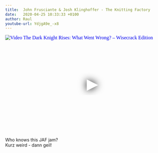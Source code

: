 ```yaml
---
title:  John Frusciante & Josh Klinghoffer - The Knitting Factory
date:   2020-04-25 10:33:33 +0100
author: Raul
youtube-url: YdjgA9e_-x8
---
```

<div class="video-container ">
<iframe
  width="560"
  height="315"
  src="https://www.youtube.com/embed/YdjgA9e_-x8"
  srcdoc="<style>*{padding:0;margin:0;overflow:hidden}html,body{height:100%}img,span{position:absolute;width:100%;top:0;bottom:0;margin:auto}span{height:1.5em;text-align:center;font:48px/1.5 sans-serif;color:white;text-shadow:0 0 0.5em black}</style><a href=https://www.youtube.com/embed/YdjgA9e_-x8?start=1200><img src=https://img.youtube.com/vi/YdjgA9e_-x8/hqdefault.jpg alt='Video The Dark Knight Rises: What Went Wrong? – Wisecrack Edition'><span>▶</span></a>"
  frameborder="0"
  allow="accelerometer; autoplay; encrypted-media; gyroscope; picture-in-picture"
  allowfullscreen
></iframe>
</div>

Who knows this JAF jam?     
Kurz weird - dann geil! 
